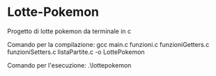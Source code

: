 # Lotte-Pokemon
Progetto di lotte pokemon da terminale in c

Comando per la compilazione:
gcc main.c funzioni.c funzioniGetters.c funzioniSetters.c listaPartite.c -o LottePokemon

Comando per l'esecuzione:
.\lottepokemon
